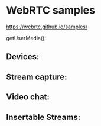 # WebRTC samples 

https://webrtc.github.io/samples/


getUserMedia():

## Devices:


## Stream capture:

## Video chat:

## Insertable Streams: